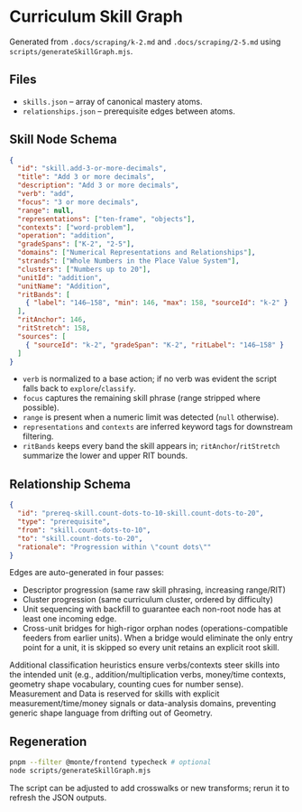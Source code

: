 # Curriculum Skill Graph

Generated from `.docs/scraping/k-2.md` and `.docs/scraping/2-5.md` using `scripts/generateSkillGraph.mjs`.

## Files

- `skills.json` – array of canonical mastery atoms.
- `relationships.json` – prerequisite edges between atoms.

## Skill Node Schema

```json
{
  "id": "skill.add-3-or-more-decimals",
  "title": "Add 3 or more decimals",
  "description": "Add 3 or more decimals",
  "verb": "add",
  "focus": "3 or more decimals",
  "range": null,
  "representations": ["ten-frame", "objects"],
  "contexts": ["word-problem"],
  "operation": "addition",
  "gradeSpans": ["K-2", "2-5"],
  "domains": ["Numerical Representations and Relationships"],
  "strands": ["Whole Numbers in the Place Value System"],
  "clusters": ["Numbers up to 20"],
  "unitId": "addition",
  "unitName": "Addition",
  "ritBands": [
    { "label": "146–158", "min": 146, "max": 158, "sourceId": "k-2" }
  ],
  "ritAnchor": 146,
  "ritStretch": 158,
  "sources": [
    { "sourceId": "k-2", "gradeSpan": "K-2", "ritLabel": "146–158" }
  ]
}
```

- `verb` is normalized to a base action; if no verb was evident the script falls back to `explore`/`classify`.
- `focus` captures the remaining skill phrase (range stripped where possible).
- `range` is present when a numeric limit was detected (`null` otherwise).
- `representations` and `contexts` are inferred keyword tags for downstream filtering.
- `ritBands` keeps every band the skill appears in; `ritAnchor`/`ritStretch` summarize the lower and upper RIT bounds.

## Relationship Schema

```json
{
  "id": "prereq-skill.count-dots-to-10-skill.count-dots-to-20",
  "type": "prerequisite",
  "from": "skill.count-dots-to-10",
  "to": "skill.count-dots-to-20",
  "rationale": "Progression within \"count dots\""
}
```

Edges are auto-generated in four passes:
- Descriptor progression (same raw skill phrasing, increasing range/RIT)
- Cluster progression (same curriculum cluster, ordered by difficulty)
- Unit sequencing with backfill to guarantee each non-root node has at least one incoming edge.
- Cross-unit bridges for high-rigor orphan nodes (operations-compatible feeders from earlier units). When a bridge would eliminate the only entry point for a unit, it is skipped so every unit retains an explicit root skill.

Additional classification heuristics ensure verbs/contexts steer skills into the intended unit (e.g., addition/multiplication verbs, money/time contexts, geometry shape vocabulary, counting cues for number sense). Measurement and Data is reserved for skills with explicit measurement/time/money signals or data-analysis domains, preventing generic shape language from drifting out of Geometry.

## Regeneration

```bash
pnpm --filter @monte/frontend typecheck # optional
node scripts/generateSkillGraph.mjs
```

The script can be adjusted to add crosswalks or new transforms; rerun it to refresh the JSON outputs.
